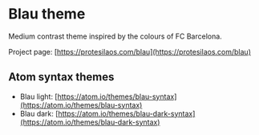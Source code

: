 # Blau theme

Medium contrast theme inspired by the colours of FC Barcelona.

Project page: [https://protesilaos.com/blau](https://protesilaos.com/blau)

## Atom syntax themes

- Blau light: [https://atom.io/themes/blau-syntax](https://atom.io/themes/blau-syntax)
- Blau dark: [https://atom.io/themes/blau-dark-syntax](https://atom.io/themes/blau-dark-syntax)
